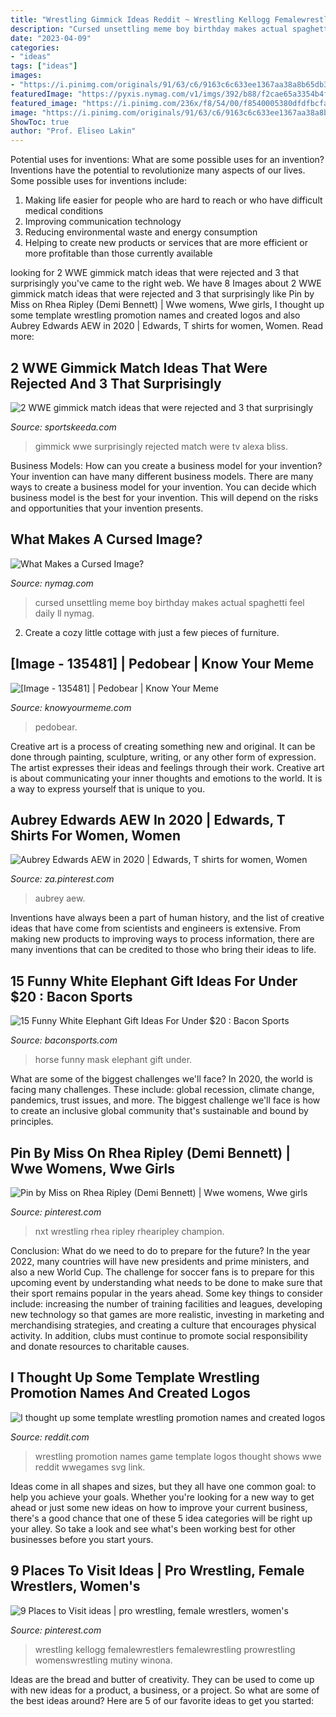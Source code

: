```yaml
---
title: "Wrestling Gimmick Ideas Reddit ~ Wrestling Kellogg Femalewrestlers Femalewrestling Prowrestling Womenswrestling Mutiny Winona"
description: "Cursed unsettling meme boy birthday makes actual spaghetti feel daily ll nymag"
date: "2023-04-09"
categories:
- "ideas"
tags: ["ideas"]
images:
- "https://i.pinimg.com/originals/91/63/c6/9163c6c633ee1367aa38a8b65db37718.jpg"
featuredImage: "https://pyxis.nymag.com/v1/imgs/392/b88/f2cae65a3354b4fc3a9ff4da05bd9821e7-31-birthday-boy.rsquare.w700.jpg"
featured_image: "https://i.pinimg.com/236x/f8/54/00/f8540005380dfdfbcfa0aa89028587dd--womens-wrestling-sexy.jpg"
image: "https://i.pinimg.com/originals/91/63/c6/9163c6c633ee1367aa38a8b65db37718.jpg"
ShowToc: true
author: "Prof. Eliseo Lakin"
---
```



Potential uses for inventions: What are some possible uses for an invention?
Inventions have the potential to revolutionize many aspects of our lives. Some possible uses for inventions include: 
1. Making life easier for people who are hard to reach or who have difficult medical conditions 
2. Improving communication technology 
3. Reducing environmental waste and energy consumption 
4. Helping to create new products or services that are more efficient or more profitable than those currently available 

	

		
looking for 2 WWE gimmick match ideas that were rejected and 3 that surprisingly you've came to the right web. We have 8 Images about 2 WWE gimmick match ideas that were rejected and 3 that surprisingly like Pin by Miss on Rhea Ripley (Demi Bennett) | Wwe womens, Wwe girls, I thought up some template wrestling promotion names and created logos and also Aubrey Edwards AEW in 2020 | Edwards, T shirts for women, Women. Read more:
		
    
## 2 WWE Gimmick Match Ideas That Were Rejected And 3 That Surprisingly

<img loading=lazy src="https://staticg.sportskeeda.com/editor/2019/09/72588-15677055999113-800.jpg" onerror="this.onerror=null;this.src='https://tse2.mm.bing.net/th?id=OIP.jIcG0kMPEwt8K8IDfxjfcQHaEK&amp;pid=15.1';" alt="2 WWE gimmick match ideas that were rejected and 3 that surprisingly">

_Source: sportskeeda.com_

>gimmick wwe surprisingly rejected match were tv alexa bliss. 

	

Business Models: How can you create a business model for your invention?
Your invention can have many different business models. There are many ways to create a business model for your invention. You can decide which business model is the best for your invention. This will depend on the risks and opportunities that your invention presents.

    
## What Makes A Cursed Image?

<img loading=lazy src="https://pyxis.nymag.com/v1/imgs/392/b88/f2cae65a3354b4fc3a9ff4da05bd9821e7-31-birthday-boy.rsquare.w700.jpg" onerror="this.onerror=null;this.src='https://tse4.mm.bing.net/th?id=OIP.zLqAXfAPoJ5B6QmsQffc_QAAAA&amp;pid=15.1';" alt="What Makes a Cursed Image?">

_Source: nymag.com_

>cursed unsettling meme boy birthday makes actual spaghetti feel daily ll nymag. 

	

2. Create a cozy little cottage with just a few pieces of furniture.

    
## [Image - 135481] | Pedobear | Know Your Meme

<img loading=lazy src="http://i2.kym-cdn.com/photos/images/facebook/000/135/481/sneakypedobear.png" onerror="this.onerror=null;this.src='https://tse4.mm.bing.net/th?id=OIP.MECEOroL_bkOhpLEqA2OrQHaIz&amp;pid=15.1';" alt="[Image - 135481] | Pedobear | Know Your Meme">

_Source: knowyourmeme.com_

>pedobear. 

	

Creative art is a process of creating something new and original. It can be done through painting, sculpture, writing, or any other form of expression. The artist expresses their ideas and feelings through their work. Creative art is about communicating your inner thoughts and emotions to the world. It is a way to express yourself that is unique to you.

    
## Aubrey Edwards AEW In 2020 | Edwards, T Shirts For Women, Women

<img loading=lazy src="https://i.pinimg.com/736x/b8/9d/31/b89d31994002edfa372fd0a223d47475.jpg" onerror="this.onerror=null;this.src='https://tse3.mm.bing.net/th?id=OIP.6OCZ4m7Z8BPgeRVwvy57NwHaJ3&amp;pid=15.1';" alt="Aubrey Edwards AEW in 2020 | Edwards, T shirts for women, Women">

_Source: za.pinterest.com_

>aubrey aew. 

	

Inventions have always been a part of human history, and the list of creative ideas that have come from scientists and engineers is extensive. From making new products to improving ways to process information, there are many inventions that can be credited to those who bring their ideas to life.

    
## 15 Funny White Elephant Gift Ideas For Under $20 : Bacon Sports

<img loading=lazy src="http://www.baconsports.com/wp-content/uploads/2017/11/horse-mask.png" onerror="this.onerror=null;this.src='https://tse2.mm.bing.net/th?id=OIP.hBjSbx6PcpHvuSUj3rHrygFYC1&amp;pid=15.1';" alt="15 Funny White Elephant Gift Ideas For Under $20 : Bacon Sports">

_Source: baconsports.com_

>horse funny mask elephant gift under. 

	

What are some of the biggest challenges we'll face?
In 2020, the world is facing many challenges. These include: global recession, climate change, pandemics, trust issues, and more. The biggest challenge we'll face is how to create an inclusive global community that's sustainable and bound by principles.

    
## Pin By Miss On Rhea Ripley (Demi Bennett) | Wwe Womens, Wwe Girls

<img loading=lazy src="https://i.pinimg.com/originals/91/63/c6/9163c6c633ee1367aa38a8b65db37718.jpg" onerror="this.onerror=null;this.src='https://tse2.mm.bing.net/th?id=OIP.K59H79v0UQEGTiC4Unr6nwHaHM&amp;pid=15.1';" alt="Pin by Miss on Rhea Ripley (Demi Bennett) | Wwe womens, Wwe girls">

_Source: pinterest.com_

>nxt wrestling rhea ripley rhearipley champion. 

	

Conclusion: What do we need to do to prepare for the future?
In the year 2022, many countries will have new presidents and prime ministers, and also a new World Cup. The challenge for soccer fans is to prepare for this upcoming event by understanding what needs to be done to make sure that their sport remains popular in the years ahead. Some key things to consider include: increasing the number of training facilities and leagues, developing new technology so that games are more realistic, investing in marketing and merchandising strategies, and creating a culture that encourages physical activity. In addition, clubs must continue to promote social responsibility and donate resources to charitable causes.

    
## I Thought Up Some Template Wrestling Promotion Names And Created Logos

<img loading=lazy src="https://preview.redd.it/1ualyfpe16u31.png?auto=webp&amp;s=5dcaa858d02abc90093300bf235ab927e5410e2a" onerror="this.onerror=null;this.src='https://tse4.mm.bing.net/th?id=OIP.NFg018wqV_OneDiPY18gIwAAAA&amp;pid=15.1';" alt="I thought up some template wrestling promotion names and created logos">

_Source: reddit.com_

>wrestling promotion names game template logos thought shows wwe reddit wwegames svg link. 

	

Ideas come in all shapes and sizes, but they all have one common goal: to help you achieve your goals. Whether you're looking for a new way to get ahead or just some new ideas on how to improve your current business, there's a good chance that one of these 5 idea categories will be right up your alley. So take a look and see what's been working best for other businesses before you start yours.

    
## 9 Places To Visit Ideas | Pro Wrestling, Female Wrestlers, Women&#039;s

<img loading=lazy src="https://i.pinimg.com/236x/f8/54/00/f8540005380dfdfbcfa0aa89028587dd--womens-wrestling-sexy.jpg" onerror="this.onerror=null;this.src='https://tse1.mm.bing.net/th?id=OIP.rAS930IyBlzrtVxKblOkCwHaKc&amp;pid=15.1';" alt="9 Places to Visit ideas | pro wrestling, female wrestlers, women&#039;s">

_Source: pinterest.com_

>wrestling kellogg femalewrestlers femalewrestling prowrestling womenswrestling mutiny winona. 

	

Ideas are the bread and butter of creativity. They can be used to come up with new ideas for a product, a business, or a project. So what are some of the best ideas around? Here are 5 of our favorite ideas to get you started:

